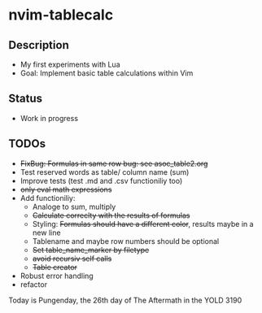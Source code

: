 # nvim-tablecalc

## Description
- My first experiments with Lua
- Goal: Implement basic table calculations within Vim

## Status
- Work in progress

## TODOs
- ~~FixBug: Formulas in same row bug: see asoc_table2.org~~
- Test reserved words as table/ column name (sum)
- Improve tests (test .md and .csv functioniliy too)
- ~~only eval math expressions~~
- Add functioniliy:
    - Analoge to sum, multiply
    - ~~Calculate correclty with the results of formulas~~
    - Styling: ~~Formulas should have a different color~~, results maybe in a new line
    - Tablename and maybe row numbers should be optional
    - ~~Set table_name_marker by filetype~~
    - ~~avoid recursiv self calls~~
    - ~~Table creator~~
- Robust error handling
- refactor

Today is Pungenday, the 26th day of The Aftermath in the YOLD 3190
